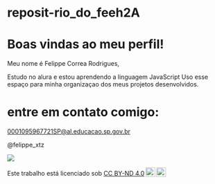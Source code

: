 # reposit-rio_do_feeh2A

#  Boas vindas ao meu perfil!

Meu nome é Felippe Correa Rodrigues,

Estudo no alura e estou aprendendo a linguagem JavaScript
Uso esse espaço para minha organizaçao dos meus projetos desenvolvidos.

#  entre em contato comigo:

0001095967721SP@al.educacao.sp.gov.br

@felippe_xtz

![](https://i.giphy.com/media/v1.Y2lkPTc5MGI3NjExbW84Z2VxOXJlM3Z3dG9ibDd0OTRhbWpkamFmb3l6aDc1aXdubmFoaiZlcD12MV9pbnRlcm5hbF9naWZfYnlfaWQmY3Q9Zw/oF5oUYTOhvFnO/giphy.gif)


<p xmlns:cc="http://creativecommons.org/ns#" >Este trabalho está licenciado sob <a href="https://creativecommons.org/licenses/by-nd/4.0/?ref=chooser-v1" target="_blank" rel="license noopener noreferrer" style="display:inline-block;">CC BY-ND 4.0<img style="height:22px!important;margin-left:3px;vertical-align:text-bottom;" src="https://mirrors.creativecommons.org/presskit/icons/cc.svg?ref=chooser-v1" alt=""><img style="height:22px!important;margin-left:3px;vertical-align:text-bottom;" src="https://mirrors.creativecommons.org/presskit/icons/by.svg?ref=chooser-v1" alt=""><img style="altura:22px!importante;margem-esquerda:3px;alinhamento-vertical:texto-inferior;" src="https://mirrors.creativecommons.org/presskit/icons/nd.svg?ref=chooser-v1" alt=""></a></p>
